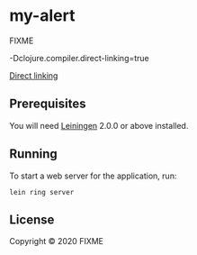 # my-alert

FIXME

-Dclojure.compiler.direct-linking=true

[Direct linking](https://clojure.org/reference/compilation#directlinking)

## Prerequisites

You will need [Leiningen][] 2.0.0 or above installed.

[leiningen]: https://github.com/technomancy/leiningen

## Running

To start a web server for the application, run:

    lein ring server

## License

Copyright © 2020 FIXME
